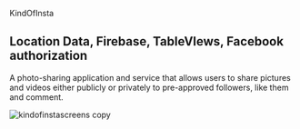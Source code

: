  KindOfInsta
## Location Data, Firebase, TableVIews, Facebook authorization 

A photo-sharing application and service that allows users to share pictures 
and videos either publicly or privately to pre-approved followers, like them and comment.

![kindofinstascreens copy](https://user-images.githubusercontent.com/33023069/37411535-4ef0c3c0-27a3-11e8-82db-a456b01ceff3.png)
